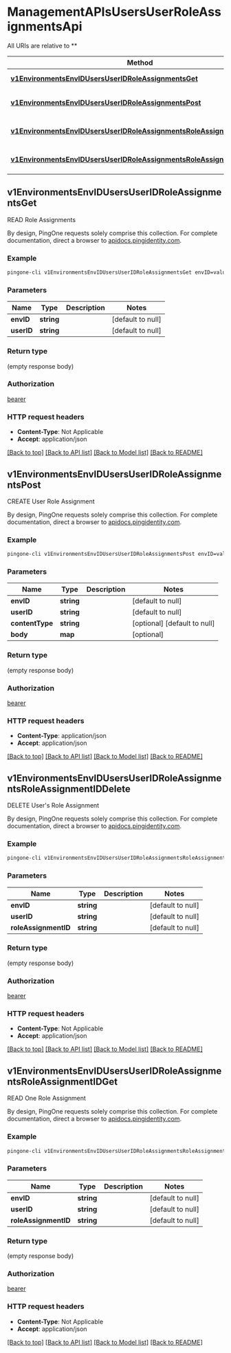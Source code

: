 # ManagementAPIsUsersUserRoleAssignmentsApi

All URIs are relative to **

Method | HTTP request | Description
------------- | ------------- | -------------
[**v1EnvironmentsEnvIDUsersUserIDRoleAssignmentsGet**](ManagementAPIsUsersUserRoleAssignmentsApi.md#v1EnvironmentsEnvIDUsersUserIDRoleAssignmentsGet) | **GET** /v1/environments/{envID}/users/{userID}/roleAssignments | READ Role Assignments
[**v1EnvironmentsEnvIDUsersUserIDRoleAssignmentsPost**](ManagementAPIsUsersUserRoleAssignmentsApi.md#v1EnvironmentsEnvIDUsersUserIDRoleAssignmentsPost) | **POST** /v1/environments/{envID}/users/{userID}/roleAssignments | CREATE User Role Assignment
[**v1EnvironmentsEnvIDUsersUserIDRoleAssignmentsRoleAssignmentIDDelete**](ManagementAPIsUsersUserRoleAssignmentsApi.md#v1EnvironmentsEnvIDUsersUserIDRoleAssignmentsRoleAssignmentIDDelete) | **DELETE** /v1/environments/{envID}/users/{userID}/roleAssignments/{roleAssignmentID} | DELETE User&#39;s Role Assignment
[**v1EnvironmentsEnvIDUsersUserIDRoleAssignmentsRoleAssignmentIDGet**](ManagementAPIsUsersUserRoleAssignmentsApi.md#v1EnvironmentsEnvIDUsersUserIDRoleAssignmentsRoleAssignmentIDGet) | **GET** /v1/environments/{envID}/users/{userID}/roleAssignments/{roleAssignmentID} | READ One Role Assignment



## v1EnvironmentsEnvIDUsersUserIDRoleAssignmentsGet

READ Role Assignments

By design, PingOne requests solely comprise this collection. For complete documentation, direct a browser to <a href='https://apidocs.pingidentity.com/pingone/platform/v1/api/'>apidocs.pingidentity.com</a>.

### Example

```bash
pingone-cli v1EnvironmentsEnvIDUsersUserIDRoleAssignmentsGet envID=value userID=value
```

### Parameters


Name | Type | Description  | Notes
------------- | ------------- | ------------- | -------------
 **envID** | **string** |  | [default to null]
 **userID** | **string** |  | [default to null]

### Return type

(empty response body)

### Authorization

[bearer](../README.md#bearer)

### HTTP request headers

- **Content-Type**: Not Applicable
- **Accept**: application/json

[[Back to top]](#) [[Back to API list]](../README.md#documentation-for-api-endpoints) [[Back to Model list]](../README.md#documentation-for-models) [[Back to README]](../README.md)


## v1EnvironmentsEnvIDUsersUserIDRoleAssignmentsPost

CREATE User Role Assignment

By design, PingOne requests solely comprise this collection. For complete documentation, direct a browser to <a href='https://apidocs.pingidentity.com/pingone/platform/v1/api/'>apidocs.pingidentity.com</a>.

### Example

```bash
pingone-cli v1EnvironmentsEnvIDUsersUserIDRoleAssignmentsPost envID=value userID=value Content-Type:value
```

### Parameters


Name | Type | Description  | Notes
------------- | ------------- | ------------- | -------------
 **envID** | **string** |  | [default to null]
 **userID** | **string** |  | [default to null]
 **contentType** | **string** |  | [optional] [default to null]
 **body** | **map** |  | [optional]

### Return type

(empty response body)

### Authorization

[bearer](../README.md#bearer)

### HTTP request headers

- **Content-Type**: application/json
- **Accept**: application/json

[[Back to top]](#) [[Back to API list]](../README.md#documentation-for-api-endpoints) [[Back to Model list]](../README.md#documentation-for-models) [[Back to README]](../README.md)


## v1EnvironmentsEnvIDUsersUserIDRoleAssignmentsRoleAssignmentIDDelete

DELETE User's Role Assignment

By design, PingOne requests solely comprise this collection. For complete documentation, direct a browser to <a href='https://apidocs.pingidentity.com/pingone/platform/v1/api/'>apidocs.pingidentity.com</a>.

### Example

```bash
pingone-cli v1EnvironmentsEnvIDUsersUserIDRoleAssignmentsRoleAssignmentIDDelete envID=value userID=value roleAssignmentID=value
```

### Parameters


Name | Type | Description  | Notes
------------- | ------------- | ------------- | -------------
 **envID** | **string** |  | [default to null]
 **userID** | **string** |  | [default to null]
 **roleAssignmentID** | **string** |  | [default to null]

### Return type

(empty response body)

### Authorization

[bearer](../README.md#bearer)

### HTTP request headers

- **Content-Type**: Not Applicable
- **Accept**: application/json

[[Back to top]](#) [[Back to API list]](../README.md#documentation-for-api-endpoints) [[Back to Model list]](../README.md#documentation-for-models) [[Back to README]](../README.md)


## v1EnvironmentsEnvIDUsersUserIDRoleAssignmentsRoleAssignmentIDGet

READ One Role Assignment

By design, PingOne requests solely comprise this collection. For complete documentation, direct a browser to <a href='https://apidocs.pingidentity.com/pingone/platform/v1/api/'>apidocs.pingidentity.com</a>.

### Example

```bash
pingone-cli v1EnvironmentsEnvIDUsersUserIDRoleAssignmentsRoleAssignmentIDGet envID=value userID=value roleAssignmentID=value
```

### Parameters


Name | Type | Description  | Notes
------------- | ------------- | ------------- | -------------
 **envID** | **string** |  | [default to null]
 **userID** | **string** |  | [default to null]
 **roleAssignmentID** | **string** |  | [default to null]

### Return type

(empty response body)

### Authorization

[bearer](../README.md#bearer)

### HTTP request headers

- **Content-Type**: Not Applicable
- **Accept**: application/json

[[Back to top]](#) [[Back to API list]](../README.md#documentation-for-api-endpoints) [[Back to Model list]](../README.md#documentation-for-models) [[Back to README]](../README.md)

